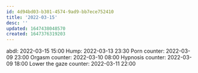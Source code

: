 ```yaml
---
id: 4d94bd03-b301-4574-9ad9-bb7ece752410
title: '2022-03-15'
desc: ''
updated: 1647438048570
created: 1647376319203
---
```



abdl: 2022-03-15 15:00
Hump: 2022-03-13 23:30
Porn counter: 2022-03-09 23:00
Orgasm counter: 2022-03-10 08:00
Hypnosis counter: 2022-03-09 18:00
Lower the gaze counter: 2022-03-11 22:00 